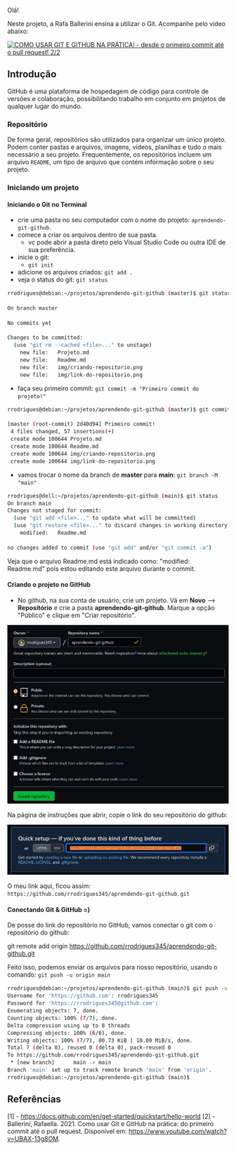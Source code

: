 Olá! 

Neste projeto, a Rafa Ballerini ensina a utilizar o Git. Acompanhe pelo vídeo abaixo:

[![COMO USAR GIT E GITHUB NA PRÁTICA! - desde o primeiro commit até o pull request! 2/2](https://img.youtube.com/vi/UBAX-13g8OM/0.jpg)](https://www.youtube.com/watch?v=UBAX-13g8OM)

##

## Introdução

GitHub é uma plataforma de hospedagem de código para controle de versões e colaboração, possibilitando trabalho em conjunto em projetos de qualquer lugar do mundo. 

### Repositório

De forma geral, repositórios são utilizados para organizar um único projeto. Podem conter pastas e arquivos, imagens, vídeos, planilhas e tudo o mais necessário a seu projeto. Frequentemente, os repositórios incluem um arquivo `README`, um tipo de arquivo que contém informação sobre o seu projeto. 

### Iniciando um projeto

#### Iniciando o Git no Terminal

- crie uma pasta no seu computador com o nome do projeto: `aprendendo-git-github`.
- comece a criar os arquivos dentro de sua pasta.
    - vc pode abrir a pasta direto pelo Visual Studio Code ou outra IDE de sua preferência.
- inicie o git: 
    - `git init`
- adicione os arquivos criados: `git add .`
- veja o status do git: `git status`

``` bash
rrodrigues@debian:~/projetos/aprendendo-git-github (master)$ git status 

On branch master

No commits yet

Changes to be committed:
  (use "git rm --cached <file>..." to unstage)
	new file:   Projeto.md
	new file:   Readme.md
	new file:   img/criando-repositorio.png
	new file:   img/link-do-repositorio.png

```

- faça seu primeiro commit: `git commit -m "Primeiro commit do projeto!"`

``` bash
rrodrigues@debian:~/projetos/aprendendo-git-github (master)$ git commit -m "Primeiro commit!"

[master (root-commit) 2d40d94] Primeiro commit!
 4 files changed, 57 insertions(+)
 create mode 100644 Projeto.md
 create mode 100644 Readme.md
 create mode 100644 img/criando-repositorio.png
 create mode 100644 img/link-do-repositorio.png

```

- vamos trocar o nome da branch de **master** para **main**: `git branch -M "main"`

``` bash
rrodrigues@dell:~/projetos/aprendendo-git-github (main)$ git status 
On branch main
Changes not staged for commit:
  (use "git add <file>..." to update what will be committed)
  (use "git restore <file>..." to discard changes in working directory)
	modified:   Readme.md

no changes added to commit (use "git add" and/or "git commit -a")
```
Veja que o arquivo Readme.md está indicado como: "modified:   Readme.md" pois estou editando este arquivo durante o commit.

#### Criando o projeto no GitHub

- No github, na sua conta de usuário, crie um projeto. Vá em **Novo** --> **Repositório** e crie a pasta **aprendendo-git-github**. Marque a opção "Público" e clique em "Criar repositório".

![Criando um repositório no GitHub](./img/criando-repositorio.png)

Na página de instruções que abrir, copie o link do seu repositório do github:

![Link do repositório no GitHub](./img/link-do-repositorio.png)

O meu link aqui, ficou assim:
`https://github.com/rrodrigues345/aprendendo-git-github.git`

#### Conectando Git & GitHub =)

De posse do link do repositório no GitHub, vamos conectar o git com o repositório do github:

git remote add origin https://github.com/rrodrigues345/aprendendo-git-github.git

Feito isso, podemos enviar os arquivos para nosso repositório, usando o comando: `git push -u origin main`

``` bash
rrodrigues@debian:~/projetos/aprendendo-git-github (main)$ git push -u origin main 
Username for 'https://github.com': rrodrigues345
Password for 'https://rrodrigues345@github.com': 
Enumerating objects: 7, done.
Counting objects: 100% (7/7), done.
Delta compression using up to 8 threads
Compressing objects: 100% (6/6), done.
Writing objects: 100% (7/7), 80.73 KiB | 10.09 MiB/s, done.
Total 7 (delta 0), reused 0 (delta 0), pack-reused 0
To https://github.com/rrodrigues345/aprendendo-git-github.git
 * [new branch]      main -> main
Branch 'main' set up to track remote branch 'main' from 'origin'.
rrodrigues@debian:~/projetos/aprendendo-git-github (main)$ 
```










## Referências

[1] - https://docs.github.com/en/get-started/quickstart/hello-world
[2] - Ballerini, Rafaella. 2021. Como usar Git e GitHub na prática: do primeiro commit até o pull request. Disponível em: https://www.youtube.com/watch?v=UBAX-13g8OM.